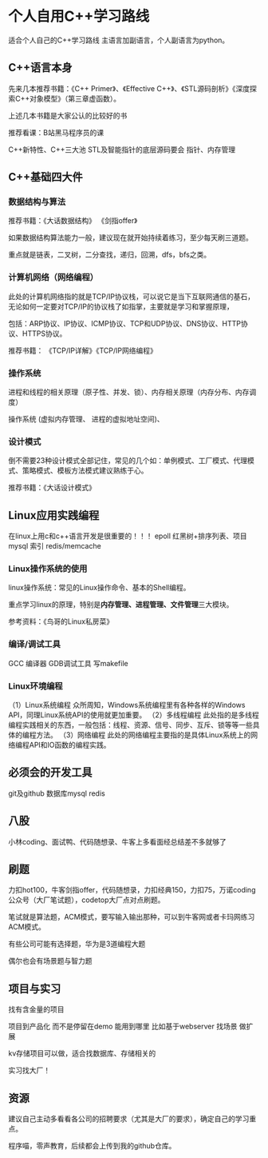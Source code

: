 # 个人自用C++学习路线

适合个人自己的C++学习路线    主语言加副语言，个人副语言为python。

## C++语言本身

先来几本推荐书籍：《C++ Primer》、《Effective C++》、《STL源码剖析》《深度探索C++对象模型》（第三章虚函数）。

上述几本书籍是大家公认的比较好的书

推荐看课：B站黑马程序员的课

C++新特性、C++三大池   STL及智能指针的底层源码要会  指针、内存管理

## C++基础四大件

### 数据结构与算法

推荐书籍：《大话数据结构》 《剑指offer》

如果数据结构算法能力一般，建议现在就开始持续着练习，至少每天刷三道题。

重点就是链表，二叉树，二分查找，递归，回溯，dfs，bfs之类。

### 计算机网络（网络编程）

此处的计算机网络指的就是TCP/IP协议栈，可以说它是当下互联网通信的基石，无论如何一定要对TCP/IP的协议栈了如指掌，主要就是学习和掌握原理，

包括：ARP协议、IP协议、ICMP协议、TCP和UDP协议、DNS协议、HTTP协议、HTTPS协议。

推荐书籍： 《TCP/IP详解》《TCP/IP网络编程》

### 操作系统

进程和线程的相关原理（原子性、并发、锁）、内存相关原理（内存分布、内存调度）

操作系统 (虚拟内存管理、 进程的虚拟地址空间)、

### 设计模式

倒不需要23种设计模式全部记住，常见的几个如：单例模式、工厂模式、代理模式、策略模式、模板方法模式建议熟练于心。

推荐书籍：《大话设计模式》

## Linux应用实践编程

在linux上用c和c++语言开发是很重要的！！！  epoll  红黑树+排序列表、项目 mysql 索引 redis/memcache

### Linux操作系统的使用

linux操作系统：常见的Linux操作命令、基本的Shell编程。

重点学习linux的原理，特别是**内存管理、进程管理、文件管理**三大模块。

参考资料：《鸟哥的Linux私房菜》

### 编译/调试工具

GCC 编译器  GDB调试工具   写makefile

### Linux环境编程

（1）Linux系统编程
 众所周知，Windows系统编程里有各种各样的Windows API，同理Linux系统API的使用就更加重要。
（2）多线程编程
 此处指的是多线程编程实践相关的东西，一般包括：线程、资源、信号、同步、互斥、锁等等一些具体的编程方法。
（3）网络编程
 此处的网络编程主要指的是具体Linux系统上的网络编程API和IO函数的编程实践。

## 必须会的开发工具

git及github  数据库mysql  redis

## 八股

小林coding、面试鸭、代码随想录、牛客上多看面经总结差不多就够了

## 刷题

力扣hot100，牛客剑指offer，代码随想录，力扣经典150，力扣75，万诺coding公众号（大厂笔试题），codetop大厂点对点刷题。

笔试就是算法题，ACM模式，要写输入输出那种，可以到牛客网或者卡玛网练习ACM模式。

有些公司可能有选择题，华为是3道编程大题

偶尔也会有场景题与智力题

## 项目与实习

找有含金量的项目

项目到产品化  而不是停留在demo  能用到哪里  比如基于webserver  找场景 做扩展

kv存储项目可以做，适合找数据库、存储相关的

实习找大厂！

## 资源

建议自己主动多看看各公司的招聘要求（尤其是大厂的要求），确定自己的学习重点。

程序喵，零声教育，后续都会上传到我的github仓库。

